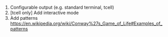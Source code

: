 1. Configurable output (e.g. standard terminal, tcell)
2. [tcell only] Add interactive mode
3. Add patterns https://en.wikipedia.org/wiki/Conway%27s_Game_of_Life#Examples_of_patterns